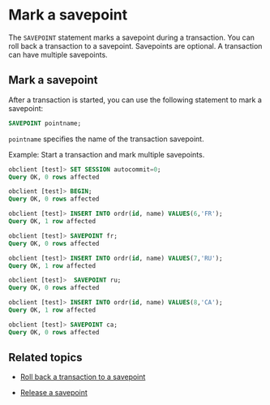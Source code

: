 # Mark a savepoint

The `SAVEPOINT` statement marks a savepoint during a transaction. You can roll back a transaction to a savepoint. Savepoints are optional. A transaction can have multiple savepoints. 

## Mark a savepoint

After a transaction is started, you can use the following statement to mark a savepoint: 

```sql
SAVEPOINT pointname;
```

`pointname` specifies the name of the transaction savepoint. 

Example: Start a transaction and mark multiple savepoints. 

```sql
obclient [test]> SET SESSION autocommit=0;
Query OK, 0 rows affected

obclient [test]> BEGIN;
Query OK, 0 rows affected

obclient [test]> INSERT INTO ordr(id, name) VALUES(6,'FR');
Query OK, 1 row affected

obclient [test]> SAVEPOINT fr;
Query OK, 0 rows affected

obclient [test]> INSERT INTO ordr(id, name) VALUES(7,'RU');
Query OK, 1 row affected

obclient [test]>  SAVEPOINT ru;
Query OK, 0 rows affected

obclient [test]> INSERT INTO ordr(id, name) VALUES(8,'CA');
Query OK, 1 row affected

obclient [test]> SAVEPOINT ca;
Query OK, 0 rows affected
```

## Related topics

* [Roll back a transaction to a savepoint](2.rollback-to-a-savepoint.md)

* [Release a savepoint](3.release-a-savepoint.md)
